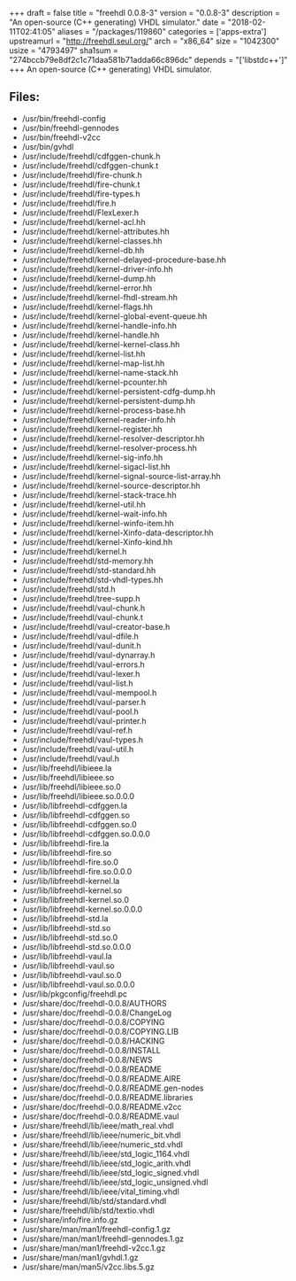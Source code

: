 +++
draft = false
title = "freehdl 0.0.8-3"
version = "0.0.8-3"
description = "An open-source (C++ generating) VHDL simulator."
date = "2018-02-11T02:41:05"
aliases = "/packages/119860"
categories = ['apps-extra']
upstreamurl = "http://freehdl.seul.org/"
arch = "x86_64"
size = "1042300"
usize = "4793497"
sha1sum = "274bccb79e8df2c1c71daa581b71adda66c896dc"
depends = "['libstdc++']"
+++
An open-source (C++ generating) VHDL simulator.

## Files: 
* /usr/bin/freehdl-config
* /usr/bin/freehdl-gennodes
* /usr/bin/freehdl-v2cc
* /usr/bin/gvhdl
* /usr/include/freehdl/cdfggen-chunk.h
* /usr/include/freehdl/cdfggen-chunk.t
* /usr/include/freehdl/fire-chunk.h
* /usr/include/freehdl/fire-chunk.t
* /usr/include/freehdl/fire-types.h
* /usr/include/freehdl/fire.h
* /usr/include/freehdl/FlexLexer.h
* /usr/include/freehdl/kernel-acl.hh
* /usr/include/freehdl/kernel-attributes.hh
* /usr/include/freehdl/kernel-classes.hh
* /usr/include/freehdl/kernel-db.hh
* /usr/include/freehdl/kernel-delayed-procedure-base.hh
* /usr/include/freehdl/kernel-driver-info.hh
* /usr/include/freehdl/kernel-dump.hh
* /usr/include/freehdl/kernel-error.hh
* /usr/include/freehdl/kernel-fhdl-stream.hh
* /usr/include/freehdl/kernel-flags.hh
* /usr/include/freehdl/kernel-global-event-queue.hh
* /usr/include/freehdl/kernel-handle-info.hh
* /usr/include/freehdl/kernel-handle.hh
* /usr/include/freehdl/kernel-kernel-class.hh
* /usr/include/freehdl/kernel-list.hh
* /usr/include/freehdl/kernel-map-list.hh
* /usr/include/freehdl/kernel-name-stack.hh
* /usr/include/freehdl/kernel-pcounter.hh
* /usr/include/freehdl/kernel-persistent-cdfg-dump.hh
* /usr/include/freehdl/kernel-persistent-dump.hh
* /usr/include/freehdl/kernel-process-base.hh
* /usr/include/freehdl/kernel-reader-info.hh
* /usr/include/freehdl/kernel-register.hh
* /usr/include/freehdl/kernel-resolver-descriptor.hh
* /usr/include/freehdl/kernel-resolver-process.hh
* /usr/include/freehdl/kernel-sig-info.hh
* /usr/include/freehdl/kernel-sigacl-list.hh
* /usr/include/freehdl/kernel-signal-source-list-array.hh
* /usr/include/freehdl/kernel-source-descriptor.hh
* /usr/include/freehdl/kernel-stack-trace.hh
* /usr/include/freehdl/kernel-util.hh
* /usr/include/freehdl/kernel-wait-info.hh
* /usr/include/freehdl/kernel-winfo-item.hh
* /usr/include/freehdl/kernel-Xinfo-data-descriptor.hh
* /usr/include/freehdl/kernel-Xinfo-kind.hh
* /usr/include/freehdl/kernel.h
* /usr/include/freehdl/std-memory.hh
* /usr/include/freehdl/std-standard.hh
* /usr/include/freehdl/std-vhdl-types.hh
* /usr/include/freehdl/std.h
* /usr/include/freehdl/tree-supp.h
* /usr/include/freehdl/vaul-chunk.h
* /usr/include/freehdl/vaul-chunk.t
* /usr/include/freehdl/vaul-creator-base.h
* /usr/include/freehdl/vaul-dfile.h
* /usr/include/freehdl/vaul-dunit.h
* /usr/include/freehdl/vaul-dynarray.h
* /usr/include/freehdl/vaul-errors.h
* /usr/include/freehdl/vaul-lexer.h
* /usr/include/freehdl/vaul-list.h
* /usr/include/freehdl/vaul-mempool.h
* /usr/include/freehdl/vaul-parser.h
* /usr/include/freehdl/vaul-pool.h
* /usr/include/freehdl/vaul-printer.h
* /usr/include/freehdl/vaul-ref.h
* /usr/include/freehdl/vaul-types.h
* /usr/include/freehdl/vaul-util.h
* /usr/include/freehdl/vaul.h
* /usr/lib/freehdl/libieee.la
* /usr/lib/freehdl/libieee.so
* /usr/lib/freehdl/libieee.so.0
* /usr/lib/freehdl/libieee.so.0.0.0
* /usr/lib/libfreehdl-cdfggen.la
* /usr/lib/libfreehdl-cdfggen.so
* /usr/lib/libfreehdl-cdfggen.so.0
* /usr/lib/libfreehdl-cdfggen.so.0.0.0
* /usr/lib/libfreehdl-fire.la
* /usr/lib/libfreehdl-fire.so
* /usr/lib/libfreehdl-fire.so.0
* /usr/lib/libfreehdl-fire.so.0.0.0
* /usr/lib/libfreehdl-kernel.la
* /usr/lib/libfreehdl-kernel.so
* /usr/lib/libfreehdl-kernel.so.0
* /usr/lib/libfreehdl-kernel.so.0.0.0
* /usr/lib/libfreehdl-std.la
* /usr/lib/libfreehdl-std.so
* /usr/lib/libfreehdl-std.so.0
* /usr/lib/libfreehdl-std.so.0.0.0
* /usr/lib/libfreehdl-vaul.la
* /usr/lib/libfreehdl-vaul.so
* /usr/lib/libfreehdl-vaul.so.0
* /usr/lib/libfreehdl-vaul.so.0.0.0
* /usr/lib/pkgconfig/freehdl.pc
* /usr/share/doc/freehdl-0.0.8/AUTHORS
* /usr/share/doc/freehdl-0.0.8/ChangeLog
* /usr/share/doc/freehdl-0.0.8/COPYING
* /usr/share/doc/freehdl-0.0.8/COPYING.LIB
* /usr/share/doc/freehdl-0.0.8/HACKING
* /usr/share/doc/freehdl-0.0.8/INSTALL
* /usr/share/doc/freehdl-0.0.8/NEWS
* /usr/share/doc/freehdl-0.0.8/README
* /usr/share/doc/freehdl-0.0.8/README.AIRE
* /usr/share/doc/freehdl-0.0.8/README.gen-nodes
* /usr/share/doc/freehdl-0.0.8/README.libraries
* /usr/share/doc/freehdl-0.0.8/README.v2cc
* /usr/share/doc/freehdl-0.0.8/README.vaul
* /usr/share/freehdl/lib/ieee/math_real.vhdl
* /usr/share/freehdl/lib/ieee/numeric_bit.vhdl
* /usr/share/freehdl/lib/ieee/numeric_std.vhdl
* /usr/share/freehdl/lib/ieee/std_logic_1164.vhdl
* /usr/share/freehdl/lib/ieee/std_logic_arith.vhdl
* /usr/share/freehdl/lib/ieee/std_logic_signed.vhdl
* /usr/share/freehdl/lib/ieee/std_logic_unsigned.vhdl
* /usr/share/freehdl/lib/ieee/vital_timing.vhdl
* /usr/share/freehdl/lib/std/standard.vhdl
* /usr/share/freehdl/lib/std/textio.vhdl
* /usr/share/info/fire.info.gz
* /usr/share/man/man1/freehdl-config.1.gz
* /usr/share/man/man1/freehdl-gennodes.1.gz
* /usr/share/man/man1/freehdl-v2cc.1.gz
* /usr/share/man/man1/gvhdl.1.gz
* /usr/share/man/man5/v2cc.libs.5.gz
